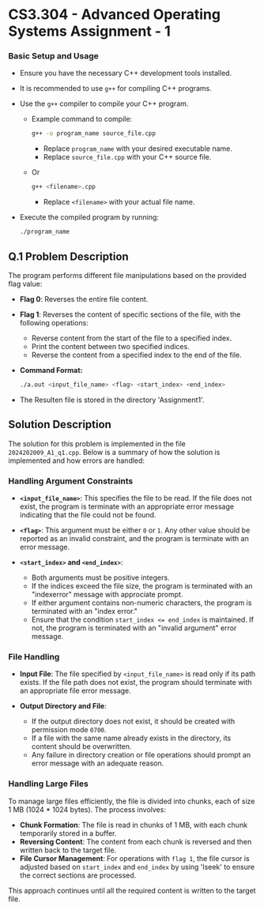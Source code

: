 # CS3.304 - Advanced Operating Systems  Assignment - 1

### Basic Setup and Usage
- Ensure you have the necessary C++ development tools installed.
- It is recommended to use `g++` for compiling C++ programs.
- Use the `g++` compiler to compile your C++ program.
  - Example command to compile:
    ```bash
    g++ -o program_name source_file.cpp
    ```
    - Replace `program_name` with your desired executable name.
    - Replace `source_file.cpp` with your C++ source file.

  - Or 
    ```bash
    g++ <filename>.cpp
    ```
    - Replace `<filename>` with your actual file name.

- Execute the compiled program by running:
  ```bash
  ./program_name

## Q.1 Problem Description

The program performs different file manipulations based on the provided flag value:
- **Flag 0**: Reverses the entire file content.
- **Flag 1**: Reverses the content of specific sections of the file, with the following operations:
  - Reverse content from the start of the file to a specified index.
  - Print the content between two specified indices.
  - Reverse the content from a specified index to the end of the file.

- **Command Format:**
  ```bash
  ./a.out <input_file_name> <flag> <start_index> <end_index>
- The Resulten file is  stored in the directory  'Assignment1'.
  
## Solution Description

The solution for this problem is implemented in the file `2024202009_A1_q1.cpp`. Below is a summary of how the solution is implemented and how errors are handled:


### Handling Argument Constraints 

- **`<input_file_name>`**: This specifies the file to be read. If the file does not exist, the program is terminate with an appropriate error message indicating that the file could not be found.

- **`<flag>`**: This argument must be either `0` or `1`. Any other value should be reported as an invalid constraint, and the program is terminate with an error message.

- **`<start_index>` and `<end_index>`**:
  - Both arguments must be positive integers.
  - If the indices exceed the file size, the program is terminated with an "indexerror" message with approciate prompt.
  - If either argument contains non-numeric characters, the program is terminated with an "index error."
  - Ensure that the condition `start_index <= end_index` is maintained. If not, the program is terminated with an "invalid argument" error message.

### File Handling

- **Input File**: The file specified by `<input_file_name>` is read only if its path exists. If the file path does not exist, the program should terminate with an appropriate file error message.

- **Output Directory and File**:
  - If the output directory does not exist, it should be created with permission mode `0700`.
  - If a file with the same name already exists in the directory, its content should be overwritten.
  - Any failure in directory creation or file operations should prompt an error message with an adequate reason.

### Handling Large Files

To manage large files efficiently, the file is divided into chunks, each of size 1 MB (1024 * 1024 bytes). The process involves:

- **Chunk Formation**: The file is read in chunks of 1 MB, with each chunk temporarily stored in a buffer.
- **Reversing Content**: The content from each chunk is reversed and then written back to the target file.
- **File Cursor Management**: For operations with `flag 1`, the file cursor is adjusted based on `start_index` and `end_index` by using 'lseek' to ensure the correct sections are processed.

This approach continues until all the required content is written to the target file.

 


